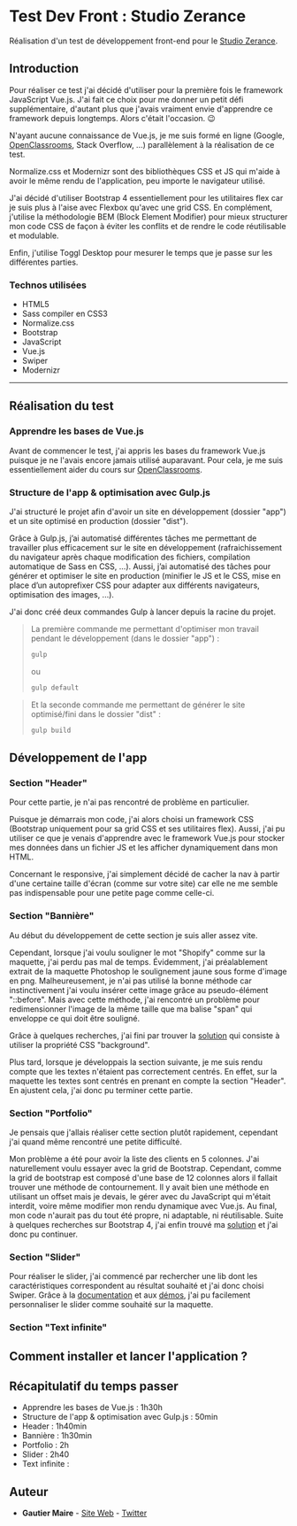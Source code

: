 # Test Dev Front : Studio Zerance

Réalisation d'un test de développement front-end pour le [Studio Zerance](https://studiozerance.fr).

## Introduction

Pour réaliser ce test j'ai décidé d'utiliser pour la première fois le framework JavaScript Vue.js. J'ai fait ce choix pour me donner un petit défi supplémentaire, d'autant plus que j'avais vraiment envie d'apprendre ce framework depuis longtemps. Alors c'était l'occasion. 😉

N'ayant aucune connaissance de Vue.js, je me suis formé en ligne (Google, [OpenClassrooms](https://openclassrooms.com/fr/courses/6390311-creez-une-application-web-avec-vue-js), Stack Overflow, ...) parallèlement à la réalisation de ce test.

Normalize.css et Modernizr sont des bibliothèques CSS et JS qui m'aide à avoir le même rendu de l'application, peu importe le navigateur utilisé.

J'ai décidé d'utiliser Bootstrap 4 essentiellement pour les utilitaires flex car je suis plus à l'aise avec Flexbox qu'avec une grid CSS. En complément, j'utilise la méthodologie BEM (Block Element Modifier) pour mieux structurer mon code CSS de façon à éviter les conflits et de rendre le code réutilisable et modulable.

Enfin, j'utilise Toggl Desktop pour mesurer le temps que je passe sur les différentes parties.

### Technos utilisées

* HTML5
* Sass compiler en CSS3
* Normalize.css
* Bootstrap
* JavaScript
* Vue.js
* Swiper
* Modernizr

___

## Réalisation du test

### Apprendre les bases de Vue.js

Avant de commencer le test, j'ai appris les bases du framework Vue.js puisque je ne l'avais encore jamais utilisé auparavant. Pour cela, je me suis essentiellement aider du cours sur [OpenClassrooms](https://openclassrooms.com/fr/courses/6390311-creez-une-application-web-avec-vue-js).

### Structure de l'app & optimisation avec Gulp.js

J'ai structuré le projet afin d'avoir un site en développement (dossier "app") et un site optimisé en production (dossier "dist").

Grâce à Gulp.js, j’ai automatisé différentes tâches me permettant de travailler plus efficacement sur le site en développement (rafraichissement du navigateur après chaque modification des fichiers, compilation automatique de Sass en CSS, ...). Aussi, j’ai automatisé des tâches pour générer et optimiser le site en production (minifier le JS et le CSS, mise en place d’un autoprefixer CSS pour adapter aux différents navigateurs, optimisation des images, ...).

J'ai donc créé deux commandes Gulp à lancer depuis la racine du projet.

>La première commande me permettant d'optimiser mon travail pendant le développement (dans le dossier "app") :
>```bash
>gulp
>```
>ou
>```bash
>gulp default
>```

>Et la seconde commande me permettant de générer le site optimisé/fini dans le dossier "dist" :
>```bash
>gulp build
>```

## Développement de l'app

### Section "Header"

Pour cette partie, je n'ai pas rencontré de problème en particulier.

Puisque je démarrais mon code, j'ai alors choisi un framework CSS (Bootstrap uniquement pour sa grid CSS et ses utilitaires flex). Aussi, j'ai pu utiliser ce que je venais d'apprendre avec le framework Vue.js pour stocker mes données dans un fichier JS et les afficher dynamiquement dans mon HTML.

Concernant le responsive, j'ai simplement décidé de cacher la nav à partir d'une certaine taille d'écran (comme sur votre site) car elle ne me semble pas indispensable pour une petite page comme celle-ci.

### Section "Bannière"

Au début du développement de cette section je suis aller assez vite.

Cependant, lorsque j'ai voulu souligner le mot "Shopify" comme sur la maquette, j'ai perdu pas mal de temps. Évidemment, j'ai préalablement extrait de la maquette Photoshop le soulignement jaune sous forme d'image en png. Malheureusement, je n'ai pas utilisé la bonne méthode car instinctivement j'ai voulu insérer cette image grâce au pseudo-élément "::before". Mais avec cette méthode, j'ai rencontré un problème pour redimensionner l'image de la même taille que ma balise "span" qui enveloppe ce qui doit être souligné.

Grâce à quelques recherches, j'ai fini par trouver la [solution](https://forum.alsacreations.com/topic-1-68391-1-Taille-dune-image-avec-before.html) qui consiste à utiliser la propriété CSS "background".

Plus tard, lorsque je développais la section suivante, je me suis rendu compte que les textes n'étaient pas correctement centrés. En effet, sur la maquette les textes sont centrés en prenant en compte la section "Header". En ajustent cela, j'ai donc pu terminer cette partie.

### Section "Portfolio"

Je pensais que j'allais réaliser cette section plutôt rapidement, cependant j'ai quand même rencontré une petite difficulté.

Mon problème a été pour avoir la liste des clients en 5 colonnes. J'ai naturellement voulu essayer avec la grid de Bootstrap. Cependant, comme la grid de bootstrap est composé d'une base de 12 colonnes alors il fallait trouver une méthode de contournement. Il y avait bien une méthode en utilisant un offset mais je devais, le gérer avec du JavaScript qui m'était interdit, voire même modifier mon rendu dynamique avec Vue.js. Au final, mon code n'aurait pas du tout été propre, ni adaptable, ni réutilisable. Suite à quelques recherches sur Bootstrap 4, j'ai enfin trouvé ma [solution](https://stackoverflow.com/questions/50734727/5-columns-per-row-in-bootstrap-4) et j'ai donc pu continuer.

### Section "Slider"

Pour réaliser le slider, j'ai commencé par rechercher une lib dont les caractéristiques correspondent au résultat souhaité et j'ai donc choisi Swiper. Grâce à la [documentation](https://swiperjs.com/api/) et aux [démos](https://swiperjs.com/demos/), j'ai pu facilement personnaliser le slider comme souhaité sur la maquette.

### Section "Text infinite"



## Comment installer et lancer l'application ?

## Récapitulatif du temps passer

* Apprendre les bases de Vue.js : 1h30h
* Structure de l'app & optimisation avec Gulp.js : 50min
* Header : 1h40min
* Bannière : 1h30min
* Portfolio : 2h
* Slider : 2h40
* Text infinite :


## Auteur

* **Gautier Maire** - [Site Web](https://www.gautiermaire.fr) - [Twitter](https://twitter.com/gaugauxmaire)
